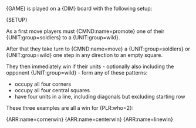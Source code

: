 {GAME} is played on a {DIM} board with the following setup:

{SETUP}

As a first move players must {CMND:name=promote} one of their {UNIT:group=soldiers} to a {UNIT:group=wild}.

After that they take turn to {CMND:name=move} a {UNIT:group=soldiers} or {UNIT:group=wild} one step in any direction to an empty square.

They then immediately win if their units - optionally also including the opponent {UNIT:group=wild} - form any of these patterns:

- occupy all four corners
- occupy all four central squares
- have four units in a line, including diagonals but excluding starting row

<div class="md-example">

These three examples are all a win for {PLR:who=2}:

<div class="md-3col">
{ARR:name=cornerwin}
{ARR:name=centerwin}
{ARR:name=linewin}
</div>

</div>
